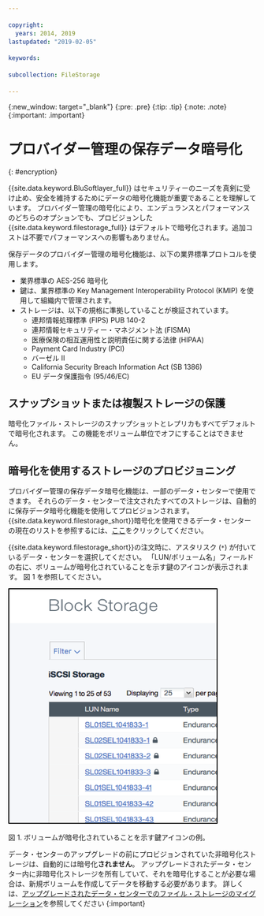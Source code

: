 ```yaml
---

copyright:
  years: 2014, 2019
lastupdated: "2019-02-05"

keywords:

subcollection: FileStorage

---
```

{:new_window: target="_blank"}
{:pre: .pre}
{:tip: .tip}
{:note: .note}
{:important: .important}

# プロバイダー管理の保存データ暗号化
{: #encryption}

{{site.data.keyword.BluSoftlayer_full}} はセキュリティーのニーズを真剣に受け止め、安全を維持するためにデータの暗号化機能が重要であることを理解しています。 プロバイダー管理の暗号化により、エンデュランスとパフォーマンスのどちらのオプションでも、プロビジョンした {{site.data.keyword.filestorage_full}} はデフォルトで暗号化されます。追加コストは不要でパフォーマンスへの影響もありません。

保存データのプロバイダー管理の暗号化機能は、以下の業界標準プロトコルを使用します。

* 業界標準の AES-256 暗号化
* 鍵は、業界標準の Key Management Interoperability Protocol (KMIP) を使用して組織内で管理されます。
* ストレージは、以下の規格に準拠していることが検証されています。
    - 連邦情報処理標準 (FIPS) PUB 140-2
    - 連邦情報セキュリティー・マネジメント法 (FISMA)
    - 医療保険の相互運用性と説明責任に関する法律 (HIPAA)
    - Payment Card Industry (PCI)
    - バーゼル II
    - California Security Breach Information Act (SB 1386)
    - EU データ保護指令 (95/46/EC)

## スナップショットまたは複製ストレージの保護  

暗号化ファイル・ストレージのスナップショットとレプリカもすべてデフォルトで暗号化されます。 この機能をボリューム単位でオフにすることはできません。

## 暗号化を使用するストレージのプロビジョニング

プロバイダー管理の保存データ暗号化機能は、一部のデータ・センターで使用できます。 それらのデータ・センターで注文されたすべてのストレージは、自動的に保存データ暗号化機能を使用してプロビジョンされます。 {{site.data.keyword.filestorage_short}}暗号化を使用できるデータ・センターの現在のリストを参照するには、[ここ](/docs/infrastructure/FileStorage?topic=FileStorage-news)をクリックしてください。

{{site.data.keyword.filestorage_short}}の注文時に、アスタリスク (`*`) が付いているデータ・センターを選択してください。 「LUN/ボリューム名」フィールドの右に、ボリュームが暗号化されていることを示す鍵のアイコンが表示されます。 図 1 を参照してください。

![LUN が暗号化されていることを示す鍵アイコン](/images/encryptedstorage.png)
<caption>図 1. ボリュームが暗号化されていることを示す鍵アイコンの例。</caption>

データ・センターのアップグレードの前にプロビジョンされていた非暗号化ストレージは、自動的には暗号化**されません**。 アップグレードされたデータ・センター内に非暗号化ストレージを所有していて、それを暗号化することが必要な場合は、新規ボリュームを作成してデータを移動する必要があります。 詳しくは、[アップグレードされたデータ・センターでのファイル・ストレージのマイグレーション](/docs/infrastructure/FileStorage?topic=FileStorage-migratestorage)を参照してください
{:important}
